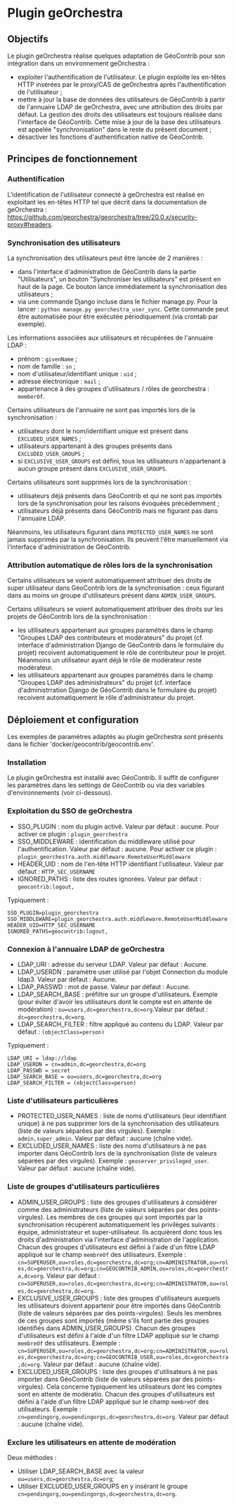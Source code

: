 
# Plugin geOrchestra

## Objectifs

Le plugin geOrchestra réalise quelques adaptation de GéoContrib pour son intégration dans un environnement geOrchestra :
* exploiter l'authentification de l'utilisateur. Le plugin exploite les en-têtes HTTP insérées par le proxy/CAS de
geOrchestra après l'authentification de l'utilisateur ;
* mettre à jour la base de données des utilisateurs de GéoContrib à partir de l'annuaire LDAP de geOrchestra, avec une 
attribution des droits par défaut. La gestion des droits des utilisateurs est toujours réalisée dans l'interface de 
GéoContrib. Cette mise à jour de la base des utilisateurs est appelée "synchronisation" dans le reste du présent 
document ;
* désactiver les fonctions d'authentification native de GéoContrib.

## Principes de fonctionnement

### Authentification

L'identification de l'utilisateur connecté à geOrchestra est réalisé en exploitant les en-têtes HTTP tel que décrit
dans la documentation de geOrchestra : https://github.com/georchestra/georchestra/tree/20.0.x/security-proxy#headers.

### Synchronisation des utilisateurs

La synchronisation des utilisateurs peut être lancée de 2 manières :
* dans l'interface d'administration de GéoContrib dans la partie "Utilisateurs", un bouton
"Synchroniser les utilisateurs" est présent en haut de la page. Ce bouton lance immédiatement la synchronisation des
utilisateurs ;
* via une commande Django incluse dans le fichier manage.py. Pour la lancer : `python manage.py georchestra_user_sync`.
Cette commande peut être automatisée pour être exécutée périodiquement (via crontab par exemple).

Les informations associées aux utilisateurs et récupérées de l'annuaire LDAP :
* prénom : `givenName` ;
* nom de famille : `sn` ;
* nom d'utilisateur/identifiant unique : `uid` ;
* adresse électronique : `mail` ;
* appartenance à des groupes d'utilisateurs / rôles de georchestra : `memberOf`.

Certains utilisateurs de l'annuaire ne sont pas importés lors de la synchronisation :
* utilisateurs dont le nom/identifiant unique est présent dans `EXCLUDED_USER_NAMES` ;
* utilisateurs appartenant à des groupes présents dans `EXCLUDED_USER_GROUPS` ;
* si `EXCLUSIVE_USER_GROUPS` est défini, tous les utilisateurs n'appartenant à aucun groupe présent dans
`EXCLUSIVE_USER_GROUPS`.

Certains utilisateurs sont supprimés lors de la synchronisation :
* utilisateurs déjà présents dans GéoContrib et qui ne sont pas importés lors de la synchronisation pour les raisons
évoquées précédemment ;
* utilisateurs déjà présents dans GéoContrib mais ne figurant pas dans l'annuaire LDAP.

Néanmoins, les utilisateurs figurant dans `PROTECTED_USER_NAMES` ne sont jamais supprimés par la synchronisation. Ils
peuvent l'être manuellement via l'interface d'administration de GéoContrib.

### Attribution automatique de rôles lors de la synchronisation

Certains utilisateurs se voient automatiquement attribuer des droits de super utilisateur dans GéoContrib lors de la
synchronisation : ceux figurant dans au moins un groupe d'utilisateurs présent dans `ADMIN_USER_GROUPS`.

Certains utilisateurs se voient automatiquement attribuer des droits sur les projets de GéoContrib lors de la 
synchronisation :
* les utilisateurs appartenant aux groupes paramétrés dans le champ "Groupes LDAP des contributeurs et modérateurs" du
projet (cf. interface d'administrration Django de GéoContrib dans le formulaire du projet) recoivent automatiquement le 
rôle de contributeur pour le projet. Néanmoins un utilisateur ayant déjà le rôle de modérateur reste modérateur.
* les utilisateurs appartenant aux groupes paramétrés dans le champ "Groupes LDAP des administrateurs" du
projet (cf. interface d'administrration Django de GéoContrib dans le formulaire du projet) recoivent automatiquement le 
rôle d'administrateur du projet.


## Déploiement et configuration

Les exemples de paramètres adaptés au plugin geOrchestra sont présents dans le fichier
'docker/geocontrib/geocontrib.env'.

### Installation

Le plugin geOrchestra est installé avec GéoContrib.
Il suffit de configurer les paramètres dans les settings de GéoContrib ou via des variables d'environnements 
(voir ci-dessous).

### Exploitation du SSO de geOrchestra

* SSO_PLUGIN : nom du plugin activé. Valeur par défaut : aucune. Pour activer ce plugin : `plugin_georchestra`
* SSO_MIDDLEWARE : identification du middleware utilisé pour l'authentification. Valeur par défaut : aucune. Pour 
activer ce plugin : `plugin_georchestra.auth.middleware.RemoteUserMiddleware`
* HEADER_UID : nom de l'en-tête HTTP identifiant l'utilisateur. Valeur par défaut : `HTTP_SEC_USERNAME`
* IGNORED_PATHS : liste des routes ignorées. Valeur par défaut : `geocontrib:logout,`

Typiquement :
```
SSO_PLUGIN=plugin_georchestra
SSO_MIDDLEWARE=plugin_georchestra.auth.middleware.RemoteUserMiddleware
HEADER_UID=HTTP_SEC_USERNAME
IGNORED_PATHS=geocontrib:logout,
```

### Connexion à l'annuaire LDAP de geOrchestra

* LDAP_URI : adresse du serveur LDAP. Valeur par défaut : Aucune.
* LDAP_USERDN : paramètre user utilisé par l'objet Connection du module ldap3. Valeur par défaut : Aucune.
* LDAP_PASSWD : mot de passe. Valeur par défaut : Aucune.
* LDAP_SEARCH_BASE : préfiltre sur un groupe d'utilisateurs. Exemple (pour éviter d'avoir les utilisateurs dont le
compte est en attente de modération) : `ou=users,dc=georchestra,dc=org`.Valeur par défaut : `dc=georchestra,dc=org`.
* LDAP_SEARCH_FILTER : filtre appliqué au contenu du LDAP. Valeur par défaut : `(objectClass=person)`

Typiquement :
```
LDAP_URI = ldap://ldap
LDAP_USERDN = cn=admin,dc=georchestra,dc=org
LDAP_PASSWD = secret
LDAP_SEARCH_BASE = ou=users,dc=georchestra,dc=org
LDAP_SEARCH_FILTER = (objectClass=person)
```

### Liste d'utilisateurs particulières

* PROTECTED_USER_NAMES : liste de noms d'utilisateurs (leur identifiant unique) à ne pas supprimer lors de la
synchronisation des utilisateurs (liste de valeurs séparées par des virgules). Exemple : `admin,super_admin`. Valeur
par défaut : aucune (chaîne vide).
* EXCLUDED_USER_NAMES : liste des noms d'utilisateurs à ne pas importer dans GéoContrib lors de la synchronisation
(liste de valeurs séparées par des virgules). Exemple : `geoserver_privileged_user`. Valeur par défaut : aucune 
(chaîne vide).

### Liste de groupes d'utilisateurs particulières

* ADMIN_USER_GROUPS : liste des groupes d'utilisateurs à considérer comme des administrateurs (liste de valeurs
séparées par des points-virgules). Les membres de ces groupes qui sont importés par la synchronisation récupèrent
automatiquement les privilèges suivants : équipe, administrateur et super-utilisateur. Ils acquièrent donc tous les
droits d'administration via l'interface d'administration de l'application. Chacun des groupes d'utilisateurs est défini
à l'aide d'un filtre LDAP appliqué sur le champ `membreOf` des utilisateurs.
Exemple : `cn=SUPERUSER,ou=roles,dc=georchestra,dc=org;cn=ADMINISTRATOR,ou=roles,dc=georchestra,dc=org;cn=GEOCONTRIB_ADMIN,ou=roles,dc=georchestra,dc=org`.
Valeur par défaut : `cn=SUPERUSER,ou=roles,dc=georchestra,dc=org;cn=ADMINISTRATOR,ou=roles,dc=georchestra,dc=org`.
* EXCLUSIVE_USER_GROUPS : liste des groupes d'utilisateurs auxquels les utilisateurs doivent appartenir pour être
importés dans GéoContrib (liste de valeurs séparées par des points-virgules). Seuls les membres de ces groupes sont
importés (même s'ils font partie des groupes identifiés dans ADMIN_USER_GROUPS). Chacun des groupes d'utilisateurs est
défini à l'aide d'un filtre LDAP appliqué sur le champ `membreOf` des utilisateurs.
Exemple : `cn=SUPERUSER,ou=roles,dc=georchestra,dc=org;cn=ADMINISTRATOR,ou=roles,dc=georchestra,dc=org;cn=GEOCONTRIB_USER,ou=roles,dc=georchestra,dc=org`.
Valeur par défaut : aucune (chaîne vide).
* EXCLUDED_USER_GROUPS : liste des groupes d'utilisateurs à ne pas importer dans GéoContrib (liste de valeurs séparées
par des points-virgules). Cela concerne typiquement les utilisateurs dont les comptes sont en attente de modératio.
Chacun des groupes d'utilisateurs est défini à l'aide d'un filtre LDAP appliqué sur le champ `membreOf` des
utilisateurs. Exemple : `cn=pendingorg,ou=pendingorgs,dc=georchestra,dc=org`. Valeur par défaut : aucune (chaîne vide).

### Exclure les utilisateurs en attente de modération

Deux méthodes :
* Utiliser LDAP_SEARCH_BASE avec la valeur `ou=users,dc=georchestra,dc=org`;
* Utiliser EXCLUDED_USER_GROUPS en y insérant le groupe `cn=pendingorg,ou=pendingorgs,dc=georchestra,dc=org`.
